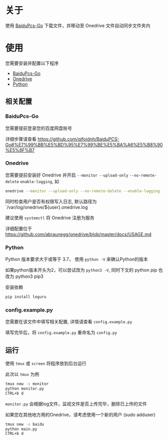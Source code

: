 # 关于

使用 [BaiduPcs-Go](https://github.com/qjfoidnh/BaiduPCS-Go) 下载文件，并移动至 Onedrive 文件自动同步文件夹内

# 使用

您需要安装并配置以下程序
- [BaiduPcs-Go](https://github.com/qjfoidnh/BaiduPCS-Go)
- [Onedrive](https://github.com/abraunegg/onedrive)
- [Python](https://www.python.org)

## 相关配置

### BaiduPcs-Go

您需要提前登录您的百度网盘账号

详细步骤请查看 https://github.com/qjfoidnh/BaiduPCS-Go#%E7%99%BB%E5%BD%95%E7%99%BE%E5%BA%A6%E5%B8%90%E5%8F%B7

### Onedrive

您需要提前安装好 Onedrive 并开启 `--monitor` `--upload-only` `--no-remote-delete` `enable-logging`, 如

```bash
onedrive --monitor --upload-only --no-remote-delete --enable-logging
```
同时检查用户是否有权限写入日志, 默认路径为 `/var/log/onedrive/${user}.onedrive.log

建议使用 `systemctl` 将 Onedrive 注册为服务

详细配置位于 https://github.com/abraunegg/onedrive/blob/master/docs/USAGE.md

### Python

Python 版本要求大于或等于 3.7， 使用 `python -V` 来确认Python的版本

如果python版本开头为2，可以尝试改为 `python3 -V`, 同时下文的 python pip 也改为 python3 pip3

安装依赖

```bash
pip install loguru
```

### config.example.py

您需要在该文件中填写相关配置, 详情请查看 `config.example.py`

填写完毕后，将 `config.example.py` 重命名为 `config.py`

## 运行
使用 `tmux` 或 `screen` 将程序放到后台运行

此次以 `tmux` 为例

```bash
tmux new -s monitor
python monitor.py
CTRL+b d
```
`monitor.py` 会根据log文件，监视文件是否上传完毕，删除已上传的文件

如果您在其他地方用的Onedrive，请考虑使用一个新的用户 (sudo adduser)

```bash
tmux new -s baidu
python main.py
CTRL+b d
```
